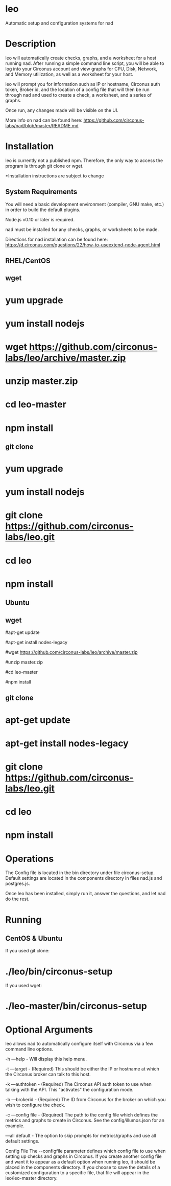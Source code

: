# leo
Automatic setup and configuration systems for nad

Description
===

leo will automatically create checks, graphs, and a worksheet for a host running nad. After running a simple command line script, you will be able to log into your Circonus account and view graphs for CPU, Disk, Network, and Memory utilization, as well as a worksheet for your host. 

leo will prompt you for information such as IP or hostname, Circonus auth token, Broker id, and the location of a config file that will then be run through nad and used to create a check, a worksheet, and a series of graphs.

Once run, any changes made will be visible on the UI.

More info on nad can be found here: https://github.com/circonus-labs/nad/blob/master/README.md

Installation
===

leo is currently not a published npm. Therefore, the only way to access the program is through git clone or wget.

*Installation instructions are subject to change

System Requirements
---

You will need a basic development environment (compiler, GNU make, etc.) in order to build the default plugins.

Node.js v0.10 or later is required.

nad must be installed for any checks, graphs, or worksheets to be made.

Directions for nad installation can be found here: https://d.circonus.com/questions/22/how-to-useextend-node-agent.html

RHEL/CentOS
---

wget
---

  # yum upgrade

  # yum install nodejs

  # wget https://github.com/circonus-labs/leo/archive/master.zip

  # unzip master.zip

  # cd leo-master

  # npm install

git clone
---

  # yum upgrade
  
  # yum install nodejs

  # git clone https://github.com/circonus-labs/leo.git

  # cd leo

  # npm install

Ubuntu
---

wget
---

  #apt-get update

  #apt-get install nodes-legacy

  #wget https://github.com/circonus-labs/leo/archive/master.zip

  #unzip master.zip

  #cd leo-master

  #npm install

git clone
---

  # apt-get update

  # apt-get install nodes-legacy

  # git clone https://github.com/circonus-labs/leo.git

  # cd leo

  # npm install

Operations
===

The Config file is located in the bin directory under file circonus-setup. 
Default settings are located in the components directory in files nad.js and postgres.js.

Once leo has been installed, simply run it, answer the questions, and let nad do the rest. 

Running
===

CentOS & Ubuntu
---

If you used git clone:

  # ./leo/bin/circonus-setup
  
If you used wget:

 # ./leo-master/bin/circonus-setup

Optional Arguments
===

leo allows nad to automatically configure itself with Circonus via a few command line options. 

-h —help - Will display this help menu.

-t —target - (Required) This should be either the IP or hostname at which the Circonus broker can talk to this host.

-k —authtoken - (Required) The Circonus API auth token to use when talking with the API. This "activates" the configuration mode.

-b —brokerid - (Required) The ID from Circonus for the broker on which you wish to configure the check.

-c —config file - (Required) The path to the config file which defines the metrics and graphs to create in Circonus. See the config/illumos.json for an example.

—all default - The option to skip prompts for metrics/graphs and use all default settings.

Config File
The --configfile parameter defines which config file to use when setting up checks and graphs in Circonus. 
If you create another config file and want it to appear as a default option when running leo, it should be placed in the components directory.
If you choose to save the details of a customized configuration to a specific file, that file will appear in the leo/leo-master directory.  
